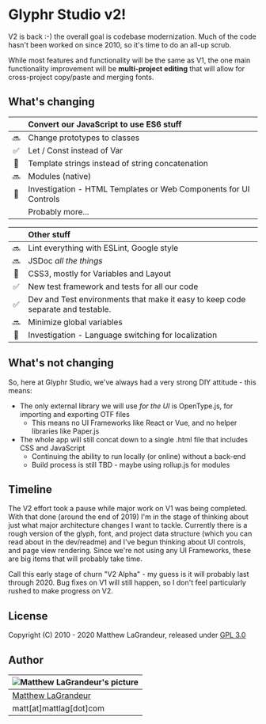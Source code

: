 # Glyphr Studio v2!
V2 is back :-) the overall goal is codebase modernization. Much of the code hasn't been worked on since 2010,
so it's time to do an all-up scrub.

While most features and functionality will be the same as V1, the one main functionality improvement will
be **multi-project editing** that will allow for cross-project copy/paste and merging fonts.

## What's changing
| | **Convert our JavaScript to use ES6 stuff** |
|:---:|:--- |
| :soon: | Change prototypes to classes |
| :white_check_mark: | Let / Const instead of Var |
| :black_square_button: | Template strings instead of string concatenation |
| :soon: | Modules (native) |
| :black_square_button: | Investigation - HTML Templates or Web Components for UI Controls |
| | Probably more... |

| | **Other stuff** |
|:---:|:--- |
| :soon: | Lint everything with ESLint, Google style |
| :soon: | JSDoc *all the things* |
| :black_square_button: | CSS3, mostly for Variables and Layout |
| :white_check_mark: | New test framework and tests for all our code |
| :white_check_mark: | Dev and Test environments that make it easy to keep code separate and testable. |
| :soon: | Minimize global variables |
| :black_square_button: | Investigation - Language switching for localization |


## What's not changing
So, here at Glyphr Studio, we've always had a very strong DIY attitude - this means:
* The only external library we will use *for the UI* is OpenType.js, for importing and exporting OTF files
  * This means no UI Frameworks like React or Vue, and no helper libraries like Paper.js
* The whole app will still concat down to a single .html file that includes CSS and JavaScript
  * Continuing the ability to run locally (or online) without a back-end
  * Build process is still TBD - maybe using rollup.js for modules

## Timeline
The V2 effort took a pause while major work on V1 was being completed.  With that done (around the end of
2019) I'm in the stage of thinking about just what major architecture changes I want to tackle.  Currently
there is a rough version of the glyph, font, and project data structure (which you can read about in the
dev/readme) and I've begun thinking about UI controls, and page view rendering. Since we're not using any
UI Frameworks, these are big items that will probably take time.

Call this early stage of churn "V2 Alpha" - my guess is it will probably last through 2020. Bug fixes on V1
will still happen, so I don't feel particularly rushed to make progress on V2.


## License
 Copyright (C) 2010 - 2020 Matthew LaGrandeur, released under
 [GPL 3.0](https://github.com/mattlag/Glyphr-Studio/blob/master/LICENSE-gpl-3.0.txt)

## Author
| ![Matthew LaGrandeur's picture](https://1.gravatar.com/avatar/f6f7b963adc54db7e713d7bd5f4903ec?s=70) |
|---|
| [Matthew LaGrandeur](http://mattlag.com/) |
| matt[at]mattlag[dot]com |